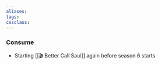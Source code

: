 ```yaml
---
aliases:  
tags:
cssclass:
---
```

### Consume
- Starting [[🎬 Better Call Saul]] again before season 6 starts
